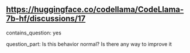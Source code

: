 ## https://huggingface.co/codellama/CodeLlama-7b-hf/discussions/17

contains_question: yes

question_part: Is this behavior normal? Is there any way to improve it